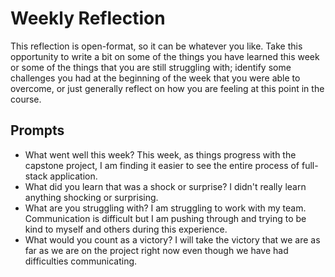 # Weekly Reflection
This reflection is open-format, so it can be whatever you like. Take this opportunity to write a bit on some of the things you have learned this week or some of the things that you are still struggling with; identify some challenges you had at the beginning of the week that you were able to overcome, or just generally reflect on how you are feeling at this point in the course.

## Prompts
- What went well this week?
This week, as things progress with the capstone project, I am finding it easier to see the entire process of full-stack application. 
- What did you learn that was a shock or surprise?
I didn't really learn anything shocking or surprising.  
- What are you struggling with?
I am struggling to work with my team. Communication is difficult but I am pushing through and trying to be kind to myself and others during this experience. 
- What would you count as a victory?
I will take the victory that we are as far as we are on the project right now even though we have had difficulties communicating.
